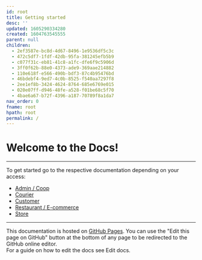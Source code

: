 ```yaml
---
id: root
title: Getting started
desc: ''
updated: 1605290334280
created: 1604763545555
parent: null
children:
  - 2ef3587e-bc8d-4d67-8496-1e9536df5c3c
  - 472c5df7-1fdf-42db-95fa-381245efb5b9
  - c077f31c-eb81-41c8-a1fc-dfe6f9c5906d
  - 3ff0f62b-88e0-4373-ade9-369aae214882
  - 110e618f-e566-490b-bdf3-87c4b95476bd
  - 46bdebf4-9ed7-4c0b-8525-f540aa7297f8
  - 2ee1ef8b-3424-4624-8764-685e6769e015
  - 020e07ff-d946-48fe-a528-f01be68c5f70
  - 4bae6a67-b72f-4396-a187-70789f8a1da7
nav_order: 0
fname: root
hpath: root
permalink: /
---
```

<!-- CSS -->

<link rel="stylesheet" href="https://cdn.jsdelivr.net/npm/bootstrap@4.5.3/dist/css/bootstrap.min.css" integrity="sha384-TX8t27EcRE3e/ihU7zmQxVncDAy5uIKz4rEkgIXeMed4M0jlfIDPvg6uqKI2xXr2" crossorigin="anonymous">
<!-- jQuery and JS bundle w/ Popper.js -->
<script src="https://code.jquery.com/jquery-3.5.1.slim.min.js" integrity="sha384-DfXdz2htPH0lsSSs5nCTpuj/zy4C+OGpamoFVy38MVBnE+IbbVYUew+OrCXaRkfj" crossorigin="anonymous"></script>
<script src="https://cdn.jsdelivr.net/npm/bootstrap@4.5.3/dist/js/bootstrap.bundle.min.js" integrity="sha384-ho+j7jyWK8fNQe+A12Hb8AhRq26LrZ/JpcUGGOn+Y7RsweNrtN/tE3MoK7ZeZDyx" crossorigin="anonymous"></script>
<!-- Font Awesome -->
<script src="https://kit.fontawesome.com/489c6dd9c4.js" crossorigin="anonymous"></script>

# Welcome to the Docs!

* * *

To get started go to the respective documentation depending on your access:

- [Admin / Coop](notes/2ef3587e-bc8d-4d67-8496-1e9536df5c3c)
- [Courier](notes/c077f31c-eb81-41c8-a1fc-dfe6f9c5906d)
- [Customer](notes/3ff0f62b-88e0-4373-ade9-369aae214882)
- [Restaurant / E-commerce](notes/020e07ff-d946-48fe-a528-f01be68c5f70)
- [Store](notes/4bae6a67-b72f-4396-a187-70789f8a1da7)

* * *

<div class="alert alert-success" role="alert">
This documentation is hosted on <a class="alert-link" href="https://pages.github.com/">GitHub Pages</a>. 
You can use the "Edit this page on GitHub" button at the bottom of any page to be redirected to the GitHub online editor.<br>
For a guide on how to edit the docs see Edit docs.
</div>

